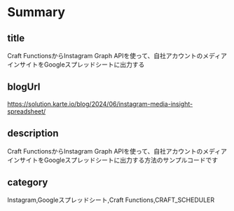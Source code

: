 # Summary

## title

Craft FunctionsからInstagram Graph APIを使って、自社アカウントのメディアインサイトをGoogleスプレッドシートに出力する

## blogUrl

https://solution.karte.io/blog/2024/06/instagram-media-insight-spreadsheet/

## description

Craft FunctionsからInstagram Graph APIを使って、自社アカウントのメディアインサイトをGoogleスプレッドシートに出力する方法のサンプルコードです

## category

Instagram,Googleスプレッドシート,Craft Functions,CRAFT_SCHEDULER